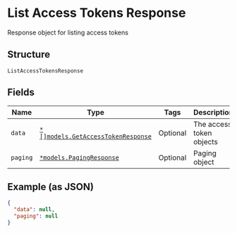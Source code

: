 
# List Access Tokens Response

Response object for listing access tokens

## Structure

`ListAccessTokensResponse`

## Fields

| Name | Type | Tags | Description |
|  --- | --- | --- | --- |
| `data` | [`*[]models.GetAccessTokenResponse`](../../doc/models/get-access-token-response.md) | Optional | The access token objects |
| `paging` | [`*models.PagingResponse`](../../doc/models/paging-response.md) | Optional | Paging object |

## Example (as JSON)

```json
{
  "data": null,
  "paging": null
}
```


